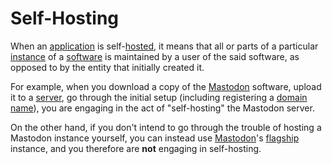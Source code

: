 # Self-Hosting

When an [application](/docs/glossary/application) is self-[hosted](/docs/glossary/host), it means that all or parts of a particular [instance](/docs/glossary/instance) of a [software](/docs/glossary/software) is maintained by a user of the said software, as opposed to by the entity that initially created it.

For example, when you download a copy of the [Mastodon](/docs/software/server/mastodon) software, upload it to a [server](/docs/glossary/server), go through the initial setup (including registering a [domain name](/docs/tech/glossary/domain-name.md)), you are engaging in the act of "self-hosting" the Mastodon server.

On the other hand, if you don't intend to go through the trouble of hosting a Mastodon instance yourself, you can instead use [Mastodon](/docs/software/server/mastodon)'s [flagship](/docs/glossary/flagship) instance, and you therefore are **not** engaging in self-hosting.
